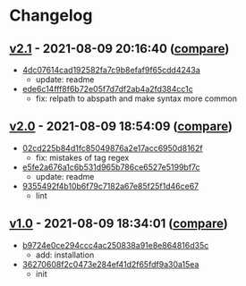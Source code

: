 # Changelog

## [v2.1](https://github.com/eggplants/chmd/releases/tag/v2.1) - 2021-08-09 20:16:40 ([compare](https://github.com/eggplants/chmd/compare/v2.0...v2.1))

- [4dc07614cad192582fa7c9b8efaf9f65cdd4243a](https://github.com/eggplants/chmd/commit/4dc07614cad192582fa7c9b8efaf9f65cdd4243a)
  - update: readme
- [ede6c14fff8f6b72e05f7d7df2ab4a2fd384cc1c](https://github.com/eggplants/chmd/commit/ede6c14fff8f6b72e05f7d7df2ab4a2fd384cc1c)
  - fix: relpath to abspath and make syntax more common

## [v2.0](https://github.com/eggplants/chmd/releases/tag/v2.0) - 2021-08-09 18:54:09 ([compare](https://github.com/eggplants/chmd/compare/v1.0...v2.0))

- [02cd225b84d1fc85049876a2e17acc6950d8162f](https://github.com/eggplants/chmd/commit/02cd225b84d1fc85049876a2e17acc6950d8162f)
  - fix: mistakes of tag regex
- [e5fe2a676a1c6b531d965b786ce6527e5199bf7c](https://github.com/eggplants/chmd/commit/e5fe2a676a1c6b531d965b786ce6527e5199bf7c)
  - update: readme
- [9355492f4b10b6f79c7182a67e85f25f1d46ce67](https://github.com/eggplants/chmd/commit/9355492f4b10b6f79c7182a67e85f25f1d46ce67)
  - lint

## [v1.0](https://github.com/eggplants/chmd/releases/tag/v1.0) - 2021-08-09 18:34:01 ([compare](https://github.com/eggplants/chmd/compare/36270608f2c0473e284ef41d2f65fdf9a30a15ea...v1.0))

- [b9724e0ce294ccc4ac250838a91e8e864816d35c](https://github.com/eggplants/chmd/commit/b9724e0ce294ccc4ac250838a91e8e864816d35c)
  - add: installation
- [36270608f2c0473e284ef41d2f65fdf9a30a15ea](https://github.com/eggplants/chmd/commit/36270608f2c0473e284ef41d2f65fdf9a30a15ea)
  - init
